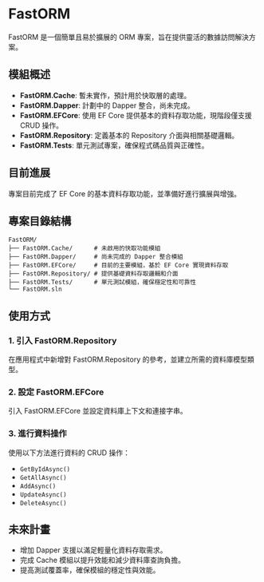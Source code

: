 # FastORM

FastORM 是一個簡單且易於擴展的 ORM 專案，旨在提供靈活的數據訪問解決方案。

## 模組概述

- **FastORM.Cache**: 暫未實作，預計用於快取層的處理。
- **FastORM.Dapper**: 計劃中的 Dapper 整合，尚未完成。
- **FastORM.EFCore**: 使用 EF Core 提供基本的資料存取功能，現階段僅支援 CRUD 操作。
- **FastORM.Repository**: 定義基本的 Repository 介面與相關基礎邏輯。
- **FastORM.Tests**: 單元測試專案，確保程式碼品質與正確性。

## 目前進展

專案目前完成了 EF Core 的基本資料存取功能，並準備好進行擴展與增強。

## 專案目錄結構

```
FastORM/
├── FastORM.Cache/      # 未啟用的快取功能模組
├── FastORM.Dapper/     # 尚未完成的 Dapper 整合模組
├── FastORM.EFCore/     # 目前的主要模組，基於 EF Core 實現資料存取
├── FastORM.Repository/ # 提供基礎資料存取邏輯和介面
├── FastORM.Tests/      # 單元測試模組，確保穩定性和可靠性
└── FastORM.sln
```

## 使用方式

### 1. 引入 FastORM.Repository

在應用程式中新增對 FastORM.Repository 的參考，並建立所需的資料庫模型類型。

### 2. 設定 FastORM.EFCore

引入 FastORM.EFCore 並設定資料庫上下文和連接字串。

### 3. 進行資料操作

使用以下方法進行資料的 CRUD 操作：
- `GetByIdAsync()`
- `GetAllAsync()`
- `AddAsync()`
- `UpdateAsync()`
- `DeleteAsync()`

## 未來計畫

- 增加 Dapper 支援以滿足輕量化資料存取需求。
- 完成 Cache 模組以提升效能和減少資料庫查詢負擔。
- 提高測試覆蓋率，確保模組的穩定性與效能。
